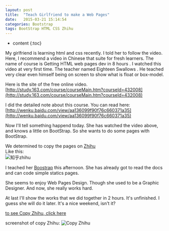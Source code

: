 ```yaml
---
layout: post
title:  "Teach Girlfriend to make a Web Pages"
date:   2015-03-21 15:14:54
categories: Bootstrap
tags: BootStrap HTML CSS Zhihu
---
```


* content
{:toc}

My girlfriend is learning html and css recently. I told her to follow the video. Here, I recommend a video in Chinese that suite for fresh learners. The name of course is Getting HTML web pages dev in 8 hours  . I watched this video at very first time. The teacher named Eighteen Swallows . He teached very clear even himself being on screen to show what is float or box-model.    




<!-- ![燕十八](http://7q5cdt.com1.z0.glb.clouddn.com/teach-girlfriend-html-18swallows.png) -->

Here is the site of the free online video.
[http://study.163.com/course/courseMain.htm?courseId=432008](http://study.163.com/course/courseMain.htm?courseId=432008)    

I did the detailed note about this course. You can read here: [http://wenku.baidu.com/view/aa136099f90f76c660371a35](http://wenku.baidu.com/view/aa136099f90f76c660371a35)   

Now I'll tell something happend today. She has watched the video above, and knows a little on BootStrap. So she wants to do some pages with BootStrap.    

We determined to copy the pages on [Zhihu](http://zhihu.com)   
Like this:   
![知乎zhihu](http://7q5cdt.com1.z0.glb.clouddn.com/teach-girlfriend-html-zhihu.jpg)   

I teached her [Boostrap](http://www.bootcss.com/) this afternoon. She has already got to read the docs and can code simple statics pages.   

She seems to enjoy Web Pages Design. Though she used to be a Graphic Designer. And now, she really works hard.

At last I'll show the works that we did together in 2 hours. It's unfinished. I guess she will do it later. It's a nice weekend, isn't it?   

[to see Copy Zhihu, click here](http://gaohaoyang.github.io/test/bootstrap-zhihu/)   

screenshot of copy Zhihu:
![Copy Zhihu](http://7q5cdt.com1.z0.glb.clouddn.com/teach-girlfriend-html-CopyZhihu.jpg)
